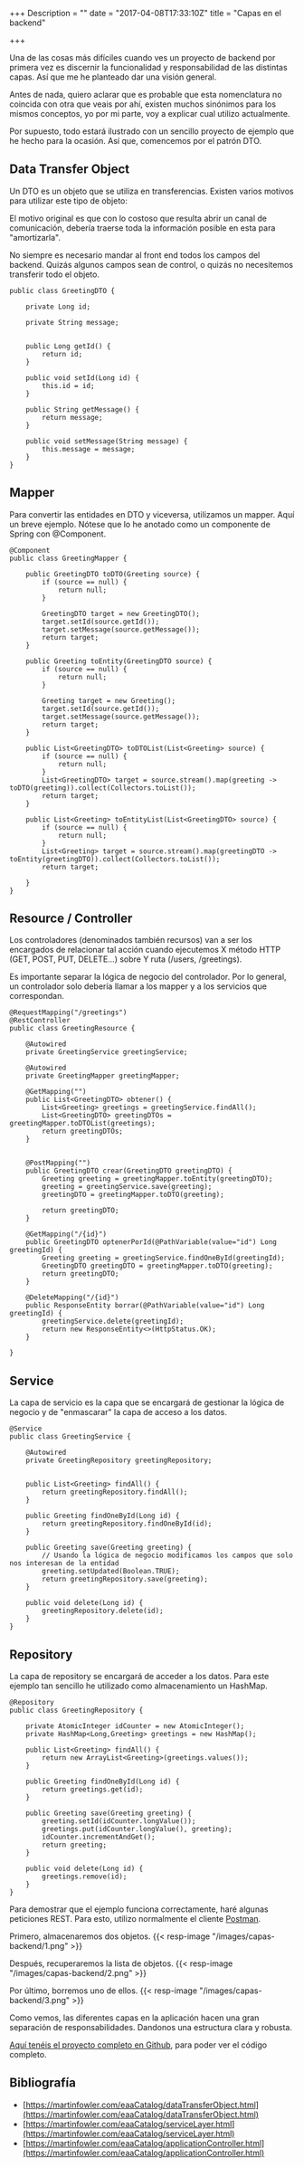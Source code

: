 +++
Description = ""
date = "2017-04-08T17:33:10Z"
title = "Capas en el backend"

+++

Una de las cosas más difíciles cuando ves un proyecto de backend por primera vez es discernir la funcionalidad y responsabilidad de las distintas capas. Así que me he planteado dar una visión general.

Antes de nada, quiero aclarar que es probable que esta nomenclatura no coincida con otra que veais por ahí, existen muchos sinónimos para los mismos conceptos, yo por mi parte, voy a explicar cual utilizo actualmente.

Por supuesto, todo estará ilustrado con un sencillo proyecto de ejemplo que he hecho para la ocasión. Así que, comencemos por el patrón DTO. 

## Data Transfer Object

Un DTO es un objeto que se utiliza en transferencias. Existen varios motivos para utilizar este tipo de objeto: 

El motivo original es que con lo costoso que resulta abrir un canal de comunicación, debería traerse toda la información posible en esta para "amortizarla".

No siempre es necesario mandar al front end todos los campos del backend. Quizás algunos campos sean de control, o quizás no necesitemos transferir todo el objeto.

```
public class GreetingDTO {

	private Long id;
	
	private String message;

	
	public Long getId() {
		return id;
	}

	public void setId(Long id) {
		this.id = id;
	}

	public String getMessage() {
		return message;
	}

	public void setMessage(String message) {
		this.message = message;
	}	
}
```

## Mapper

Para convertir las entidades en DTO y viceversa, utilizamos un mapper. Aquí un breve ejemplo. Nótese que lo he anotado como un componente de Spring con @Component.

```
@Component
public class GreetingMapper {

	public GreetingDTO toDTO(Greeting source) {
		if (source == null) {
			return null;
		}
		
		GreetingDTO target = new GreetingDTO();
		target.setId(source.getId());
		target.setMessage(source.getMessage());
		return target;
	}
	
	public Greeting toEntity(GreetingDTO source) {
		if (source == null) {
			return null;
		}
		
		Greeting target = new Greeting();
		target.setId(source.getId());
		target.setMessage(source.getMessage());
		return target;
	}
	
	public List<GreetingDTO> toDTOList(List<Greeting> source) {
		if (source == null) {
			return null;
		}
		List<GreetingDTO> target = source.stream().map(greeting -> toDTO(greeting)).collect(Collectors.toList());
		return target;	
	}
	
	public List<Greeting> toEntityList(List<GreetingDTO> source) {
		if (source == null) {
			return null;
		}
		List<Greeting> target = source.stream().map(greetingDTO -> toEntity(greetingDTO)).collect(Collectors.toList());
		return target;
				
	}
}
```

## Resource / Controller

Los controladores (denominados también recursos) van a ser los encargados de relacionar tal acción cuando ejecutemos X método HTTP (GET, POST, PUT, DELETE...) sobre Y ruta (/users, /greetings).

Es importante separar la lógica de negocio del controlador. Por lo general, un controlador solo debería llamar a los mapper y a los servicios que correspondan. 

```
@RequestMapping("/greetings")
@RestController
public class GreetingResource {

	@Autowired
	private GreetingService greetingService;
	
	@Autowired
	private GreetingMapper greetingMapper;
	
    @GetMapping("")
    public List<GreetingDTO> obtener() {
    	List<Greeting> greetings = greetingService.findAll();
    	List<GreetingDTO> greetingDTOs = greetingMapper.toDTOList(greetings);
    	return greetingDTOs;
    }
    
    
    @PostMapping("")
    public GreetingDTO crear(GreetingDTO greetingDTO) {
    	Greeting greeting = greetingMapper.toEntity(greetingDTO);
    	greeting = greetingService.save(greeting);
    	greetingDTO = greetingMapper.toDTO(greeting);
    	
    	return greetingDTO;
    }
    
    @GetMapping("/{id}")
    public GreetingDTO optenerPorId(@PathVariable(value="id") Long greetingId) {
    	Greeting greeting = greetingService.findOneById(greetingId);
    	GreetingDTO greetingDTO = greetingMapper.toDTO(greeting);
    	return greetingDTO;
    }
    
    @DeleteMapping("/{id}")
    public ResponseEntity borrar(@PathVariable(value="id") Long greetingId) {
    	greetingService.delete(greetingId);
    	return new ResponseEntity<>(HttpStatus.OK);
    }
    
}
```

## Service

La capa de servicio es la capa que se encargará de gestionar la lógica de negocio y de "enmascarar" la capa de acceso a los datos.

```
@Service
public class GreetingService {
	
	@Autowired
	private GreetingRepository greetingRepository;
	
	
	public List<Greeting> findAll() {
		return greetingRepository.findAll();
	}
	
	public Greeting findOneById(Long id) {
		return greetingRepository.findOneById(id);
	}
	
	public Greeting save(Greeting greeting) {
		// Usando la lógica de negocio modificamos los campos que solo nos interesan de la entidad
		greeting.setUpdated(Boolean.TRUE);
		return greetingRepository.save(greeting);
	}
	
	public void delete(Long id) {
		greetingRepository.delete(id);
	}
}
```

## Repository

La capa de repository se encargará de acceder a los datos. Para este ejemplo tan sencillo he utilizado como almacenamiento un HashMap.

```
@Repository
public class GreetingRepository {

	private AtomicInteger idCounter = new AtomicInteger();
	private HashMap<Long,Greeting> greetings = new HashMap();
	
	public List<Greeting> findAll() {
		return new ArrayList<Greeting>(greetings.values());
	}
	
	public Greeting findOneById(Long id) {
		return greetings.get(id);
	}
	
	public Greeting save(Greeting greeting) {
		greeting.setId(idCounter.longValue());
		greetings.put(idCounter.longValue(), greeting);
		idCounter.incrementAndGet();
		return greeting;
	}
	
	public void delete(Long id) {
		greetings.remove(id);
	}
}
```

Para demostrar que el ejemplo funciona correctamente, haré algunas peticiones REST. Para esto, utilizo normalmente el cliente [Postman](https://www.getpostman.com/).

Primero, almacenaremos dos objetos. 
{{< resp-image "/images/capas-backend/1.png" >}}

Después, recuperaremos la lista de objetos.
{{< resp-image "/images/capas-backend/2.png" >}}

Por último, borremos uno de ellos.
{{< resp-image "/images/capas-backend/3.png" >}}

Como vemos, las diferentes capas en la aplicación hacen una gran separación de responsabilidades. Dandonos una estructura clara y robusta.

[Aquí tenéis el proyecto completo en Github](https://github.com/adrianabreu/spring-layers-example), para poder ver el código completo.

## Bibliografía

* [https://martinfowler.com/eaaCatalog/dataTransferObject.html](https://martinfowler.com/eaaCatalog/dataTransferObject.html)
* [https://martinfowler.com/eaaCatalog/serviceLayer.html](https://martinfowler.com/eaaCatalog/serviceLayer.html)
* [https://martinfowler.com/eaaCatalog/applicationController.html](https://martinfowler.com/eaaCatalog/applicationController.html)